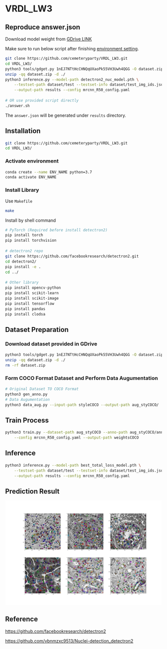 # VRDL_LW3

## Reproduce answer.json

Download model weight from [GDrive LINK](https://ppt.cc/f25Ffx)

Make sure to run below script after finishing [environment setting](#Installation).

```sh
git clone https://github.com/cemeteryparty/VRDL_LW3.git
cd VRDL_LW3/
python3 tools/gdget.py 1nEJ7NTtHcCHNQqUXaoPk55VH3Uwh4QGG -O dataset.zip
unzip -qq dataset.zip -d ./
python3 inference.py --model-path detectron2_nuc_model.pth \
	--testset-path dataset/test --testset-info dataset/test_img_ids.json \
	--output-path results --config mrcnn_R50_config.yaml

# OR use provided script directly
./answer.sh
```

The `answer.json` will be generated under `results` directory.

## Installation

```sh
git clone https://github.com/cemeteryparty/VRDL_LW3.git
cd VRDL_LW3/
```

### Activate environment ###

```sh
conda create --name ENV_NAME python=3.7
conda activate ENV_NAME
```

### Install Library ###

Use `Makefile`

```sh
make
```

Install by shell command

```sh
# PyTorch (Required before install detectron2)
pip install torch
pip install torchvision

# detectron2 repo
git clone https://github.com/facebookresearch/detectron2.git
cd detectron2/
pip install -e .
cd ../

# Other library
pip install opencv-python
pip install scikit-learn
pip install scikit-image
pip install tensorflow
pip install pandas
pip install clodsa
```

## Dataset Preparation

### Download dataset provided in GDrive

```sh
python3 tools/gdget.py 1nEJ7NTtHcCHNQqUXaoPk55VH3Uwh4QGG -O dataset.zip
unzip -qq dataset.zip -d ./
rm -rf dataset.zip
```

### Form COCO Format Dataset and Perform Data Augumentation

```sh
# Original Dataset TO COCO Format
python3 gen_anno.py
# Data Augumentation
python3 data_aug.py --input-path styleCOCO --output-path aug_styCOCO/
```

## Train Process
```sh
python3 train.py --dataset-path aug_styCOCO --anno-path aug_styCOCO/annotation.json \
	--config mrcnn_R50_config.yaml --output-path weightsCOCO
```

## Inference

```sh
python3 inference.py --model-path best_total_loss_model.pth \
	--testset-path dataset/test --testset-info dataset/test_img_ids.json \
	--output-path results --config mrcnn_R50_config.yaml
```

## Prediction Result
![image](results/result.png)

## Reference  

https://github.com/facebookresearch/detectron2

https://github.com/vbnmzxc9513/Nuclei-detection_detectron2
